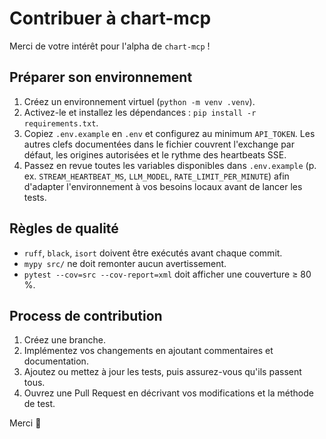 # Contribuer à chart-mcp

Merci de votre intérêt pour l'alpha de `chart-mcp` !

## Préparer son environnement

1. Créez un environnement virtuel (`python -m venv .venv`).
2. Activez-le et installez les dépendances : `pip install -r requirements.txt`.
3. Copiez `.env.example` en `.env` et configurez au minimum `API_TOKEN`. Les autres clefs documentées dans le fichier couvrent l'exchange par défaut, les origines autorisées et le rythme des heartbeats SSE.
4. Passez en revue toutes les variables disponibles dans `.env.example` (p. ex. `STREAM_HEARTBEAT_MS`, `LLM_MODEL`, `RATE_LIMIT_PER_MINUTE`) afin d'adapter l'environnement à vos besoins locaux avant de lancer les tests.

## Règles de qualité

- `ruff`, `black`, `isort` doivent être exécutés avant chaque commit.
- `mypy src/` ne doit remonter aucun avertissement.
- `pytest --cov=src --cov-report=xml` doit afficher une couverture ≥ 80 %.

## Process de contribution

1. Créez une branche.
2. Implémentez vos changements en ajoutant commentaires et documentation.
3. Ajoutez ou mettez à jour les tests, puis assurez-vous qu'ils passent tous.
4. Ouvrez une Pull Request en décrivant vos modifications et la méthode de test.

Merci 💜
